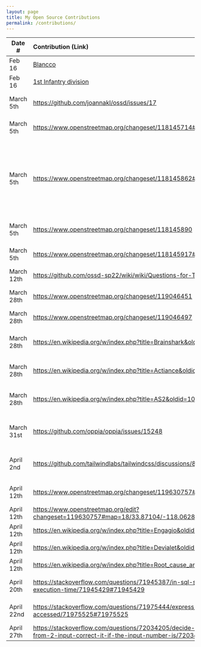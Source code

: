 ```yaml
---
layout: page
title: My Open Source Contributions
permalink: /contributions/
---
```


<!--
Type of the contribution should be "Wikipedia edit", "OpenStreet Map feature", "Documentation", "Course website", "Blog",
"Browser Add-on", etc.

The description should include a brief summary of what you did.

The link should bring us to a public page that shows your contribution.

Replace the first row with your own contribution.

-->

| Date #     | Contribution (Link)                                                                            | Type           | Description                                                                                                                                                                             |
| ---------- | :--------------------------------------------------------------------------------------------- | :------------- | :-------------------------------------------------------------------------------------------------------------------------------------------------------------------------------------- |
| Feb 16     | [Blancco](https://en.wikipedia.org/w/index.php?title=Blancco&gesuggestededit=1)                | Wikipedia      | I fixed geographical misconception                                                                                                                                                      |
| Feb 16     | [1st Infantry division](<https://en.wikipedia.org/wiki/1st_Infantry_Division_(United_States)>) | Wikipedia      | fixed broken link                                                                                                                                                                       |
| March 5th  | https://github.com/joannakl/ossd/issues/17                                                     | Course Website | I added an issue reporting two typos in bussiness_models.html                                                                                                                           |
| March 5th  | https://www.openstreetmap.org/changeset/118145714#map=19/33.86382/-118.06434                   | OpenStreetMap  | I added a name for a building of my high school                                                                                                              |
| March 5th  | https://www.openstreetmap.org/changeset/118145862#map=18/33.86542/-118.06748                   | OpenStreetMap  | Added building names, divided gym into west gym, east gym, wresting room, reshaped areas for buildings and added locker rooms, dining hall, and restrooms to the map of my high school. |
| March 5th  | https://www.openstreetmap.org/changeset/118145890                                              | OpenStreetMap  | Added Paul Revere statue to Heritage Park.                                                                                                                                              |
| March 5th  | https://www.openstreetmap.org/changeset/118145917#map=16/30.2548/120.2133                      | OpenStreetMap  | Added Parking Lot to my neighbor neighborhood in China                                                                                                                                  |
| March 12th | https://github.com/ossd-sp22/wiki/wiki/Questions-for-Tom-Callaway                              | Course Website | Created page for Tom Callaway questions                                                                                                                                                 | 
|          March 28th  |             https://www.openstreetmap.org/changeset/119046451                                                                                   |        OpenStreetMap        |     Added a federal building to my high school city                                                                                                                                                                                   |
|    March 28th        |     https://www.openstreetmap.org/changeset/119046497                                                                                           |      OpenStreetMap          |    Added real estate agent                                                                                                                                                                                     | 
|   March 28th          |    https://en.wikipedia.org/w/index.php?title=Brainshark&oldid=1079873615                                                                                            |    Wikipedia            |     Tags: Visual edit: Switched Newcomer task Newcomer task: copyedit                                                                                                                                                                    |
| March 28th | https://en.wikipedia.org/w/index.php?title=Actiance&oldid=1079873707 | Wikipedia | Tags: Newcomer task Newcomer task: copyedit |
March 28th    |    https://en.wikipedia.org/w/index.php?title=AS2&oldid=1079873807 |  Wikipedia | Tags: Visual edit: Switched Newcomer task Newcomer task: copyedit|
March 31st | https://github.com/oppia/oppia/issues/15248 | Oppia | Opened an issue reporting error encountered when running coverage test |
April 2nd | https://github.com/tailwindlabs/tailwindcss/discussions/8026 | Tailwind CSS | Opened a discussion about an idea of making a more user-friendly instrction page|
April 12th | https://www.openstreetmap.org/changeset/119630757#map=19/33.86951/-118.06120 | OpenStreetMap| Added healthcare facility I went to as a high school student|
April 12th | https://www.openstreetmap.org/edit?changeset=119630757#map=18/33.87104/-118.06287 | OpenStreetMap | Added two buildings | 
April 12th | https://en.wikipedia.org/w/index.php?title=Engagio&oldid=1082340450 | Wikipedia | Copyedit|
April 12th | https://en.wikipedia.org/w/index.php?title=Devialet&oldid=1082341063 | Wikipedia | Copyedit|
April 12th| https://en.wikipedia.org/w/index.php?title=Root_cause_analysis&oldid=1082341479 | Wikipedia | Changed tone to encyclopedic |
April 20th | https://stackoverflow.com/questions/71945387/in-sql-server-how-to-reduce-query-execution-time/71945429#71945429 | Stackoverflow | Answered my first question on Stackoverflow
April 22nd | https://stackoverflow.com/questions/71975444/express-middleware-isnt-being-accessed/71975525#71975525 | Stackoverflow | Posted a question and answered the question after figuring it out |
April 27th | https://stackoverflow.com/questions/72034205/decide-the-smallest-even-number-from-2-input-correct-it-if-the-input-number-is/72034481#72034481 | Stackoverflow| Answered a question about Javascript | 


